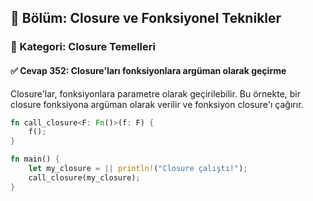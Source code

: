 ## 📘 Bölüm: Closure ve Fonksiyonel Teknikler  
### 🔹 Kategori: Closure Temelleri  
#### ✅ Cevap 352: Closure'ları fonksiyonlara argüman olarak geçirme

Closure'lar, fonksiyonlara parametre olarak geçirilebilir. Bu örnekte, bir closure fonksiyona argüman olarak verilir ve fonksiyon closure'ı çağırır.

```rust
fn call_closure<F: Fn()>(f: F) {
    f();
}

fn main() {
    let my_closure = || println!("Closure çalıştı!");
    call_closure(my_closure);
}
```
